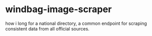 # windbag-image-scraper
how i long for a national directory, a common endpoint for scraping consistent data from all official sources. 
